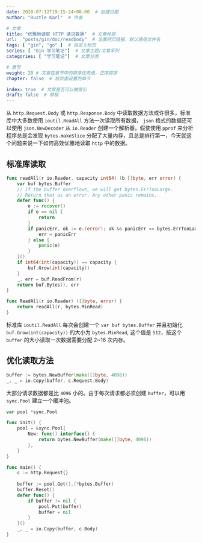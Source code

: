 ```yaml
---
date: 2020-07-12T19:15:24+08:00  # 创建日期
author: "Rustle Karl"  # 作者

# 文章
title: "优雅地读取 HTTP 请求数据"  # 文章标题
url:  "posts/gin/doc/readbody"  # 设置网页链接，默认使用文件名
tags: [ "gin", "go" ]  # 自定义标签
series: [ "Gin 学习笔记"]  # 文章主题/文章系列
categories: [ "学习笔记"]  # 文章分类

# 章节
weight: 20 # 文章在章节中的排序优先级，正序排序
chapter: false  # 将页面设置为章节

index: true  # 文章是否可以被索引
draft: false  # 草稿
---
```


从 `http.Request.Body` 或 `http.Response.Body` 中读取数据方法或许很多，标准库中大多数使用 `ioutil.ReadAll` 方法一次读取所有数据， `json` 格式的数据还可以使用 `json.NewDecoder` 从 `io.Reader` 创建一个解析器，假使使用 `pprof` 来分析程序总是会发现 `bytes.makeSlice` 分配了大量内存，且总是排行第一，今天就这个问题来说一下如何高效优雅地读取 `http` 中的数据。

## 标准库读取

```go
func readAll(r io.Reader, capacity int64) (b []byte, err error) {
	var buf bytes.Buffer
	// If the buffer overflows, we will get bytes.ErrTooLarge.
	// Return that as an error. Any other panic remains.
	defer func() {
		e := recover()
		if e == nil {
			return
		}
		if panicErr, ok := e.(error); ok && panicErr == bytes.ErrTooLarge {
			err = panicErr
		} else {
			panic(e)
		}
	}()
	if int64(int(capacity)) == capacity {
		buf.Grow(int(capacity))
	}
	_, err = buf.ReadFrom(r)
	return buf.Bytes(), err
}

func ReadAll(r io.Reader) ([]byte, error) {
	return readAll(r, bytes.MinRead)
}
```

标准库 `ioutil.ReadAll` 每次会创建一个 `var buf bytes.Buffer` 并且初始化 `buf.Grow(int(capacity))` 的大小为 `bytes.MinRead`, 这个值是 `512`，按这个 `buffer` 的大小读取一次数据需要分配 2~16 次内存。

## 优化读取方法

```go
buffer := bytes.NewBuffer(make([]byte, 4096))
_, _ = io.Copy(buffer, c.Request.Body)
```

大部分请求数据都是比 `4096` 小的。由于每次请求都必须创建 `buffer`，可以用 `sync.Pool` 建立一个缓冲池。

```go
var pool *sync.Pool

func init() {
	pool = &sync.Pool{
		New: func() interface{} {
			return bytes.NewBuffer(make([]byte, 4096))
		},
	}
}

func main() {
	c := http.Request{}
	
	buffer := pool.Get().(*bytes.Buffer)
	buffer.Reset()
	defer func() {
		if buffer != nil {
			pool.Put(buffer)
			buffer = nil
		}
	}()
	_, _ = io.Copy(buffer, c.Body)
}
```


```go

```


```go

```


```go

```


```go

```


```go

```


```go

```




